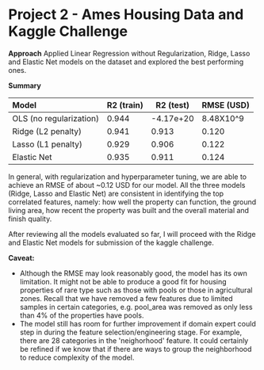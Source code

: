 # Project 2 - Ames Housing Data and Kaggle Challenge


**Approach**
Applied Linear Regression without Regularization, Ridge, Lasso and Elastic Net models on the dataset and explored the best performing ones.


**Summary**

|Model|R2 (train)|R2 (test)|RMSE (USD)|
|:--- | --- | --- | --- | 
|OLS (no regularization)|0.944| -4.17e+20|8.48X10^9|
|Ridge (L2 penalty)|0.941|0.913|0.120|
|Lasso (L1 penalty)|0.929|0.906|0.122|
|Elastic Net|0.935|0.911|0.124|

In general, with regularization and hyperparameter tuning, we are able to achieve an RMSE of about ~0.12 USD for our model. All the three models (Ridge, Lasso and Elastic Net) are consistent in identifying the top correlated features, namely: how well the property can function, the ground living area, how recent the property was built and the overall material and finish quality.


After reviewing all the models evaluated so far, I will proceed with the Ridge and Elastic Net models for submission of the kaggle challenge.

**Caveat:**
- Although the RMSE may look reasonably good, the model has its own limitation. It might not be able to produce a good fit for housing properties of rare type such as those with pools or those in agricultural zones. Recall that we have removed a few features due to limited samples in certain categories, e.g. pool_area was removed as only less than 4% of the properties have pools.
- The model still has room for further improvement if domain expert could step in during the feature selection/engineering stage. For example, there are 28 categories in the 'neighorhood' feature. It could certainly be refined if we know that if there are ways to group the neighborhood to reduce complexity of the model. 
